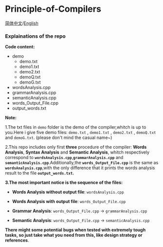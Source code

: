 

# Principle-of-Compilers

[简体中文](https://github.com/Jundifang/Principle-of-Compilers/blob/main/README_CN.md)/[English](https://github.com/Jundifang/Principle-of-Compilers/blob/main/README.md)

### Explainations of the repo

**Code content:**
- demo
  - demo.txt
  - demo1.txt
  - demo2.txt
  - demoQ.txt
  - demoG.txt
- wordsAnalysis.cpp
- grammarAnalysis.cpp 
- semanticAnalysis.cpp
- words_Output_File.cpp
- output_words.txt


**Note:**

1.The txt files in `demo` folder is the demo of the compiler,whitch is up to you.Here i give five demo files: `demo.txt` , `demo1.txt` , `demo2.txt` , `demoQ.txt` and `demoG.txt`.
(please don't mind the casual name~)

2.This repo includes only first **three** procedure of the compiler: **Words Analysis**, **Syntax Analysis** and **Semantic Analysis**, whitch respectively correspond to **`wordsAnalysis.cpp`**,**`grammarAnalysis.cpp`** and **`semanticAnalysis.cpp`**.Additionally,the **`words_Output_File.cpp`** is the same as **`wordsAnalysis.cpp`**,with the only difference that it prints the words analysis result to the file **`output_words.txt`.**

**3.The most important notice is the sequence of the files:**
- **Words Analysis without output file**: 
`wordsAnalysis.cpp`

- **Words Analysis with output file**: 
`words_Output_File.cpp`

- **Grammar Analysis**:
`words_Output_File.cpp` -> `grammarAnalysis.cpp`

- **Semantic Analysis**: 
`words_Output_File.cpp` -> `semanticAnalysis.cpp`


**There might some potential bugs when tested with extremely tough tasks, so just take what you need from this, like design strategy or references**. 

